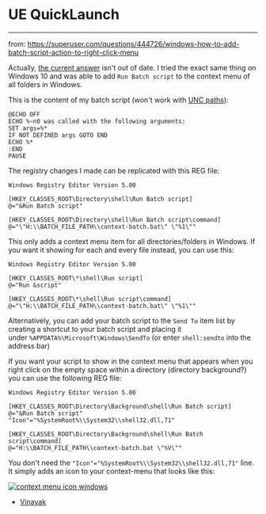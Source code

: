 
# UE QuickLaunch


---
from:  https://superuser.com/questions/444726/windows-how-to-add-batch-script-action-to-right-click-menu

Actually, [the current answer](https://superuser.com/a/444787/167187) isn't out of date. I tried the exact same thing on Windows 10 and was able to add `Run Batch script` to the context menu of all folders in Windows.

This is the content of my batch script (won't work with [UNC paths](https://stackoverflow.com/a/9020832/1768141)):

```
@ECHO OFF
ECHO %~n0 was called with the following arguments:
SET args=%*
IF NOT DEFINED args GOTO END
ECHO %*
:END
PAUSE
```

The registry changes I made can be replicated with this REG file:

```
Windows Registry Editor Version 5.00

[HKEY_CLASSES_ROOT\Directory\shell\Run Batch script]
@="&Run Batch script"

[HKEY_CLASSES_ROOT\Directory\shell\Run Batch script\command]
@="\"H:\\BATCH_FILE_PATH\\context-batch.bat\" \"%1\""
```

This only adds a context menu item for all directories/folders in Windows. If you want it showing for each and every file instead, you can use this:

```
Windows Registry Editor Version 5.00

[HKEY_CLASSES_ROOT\*\shell\Run script]
@="Run &script"

[HKEY_CLASSES_ROOT\*\shell\Run script\command]
@="\"H:\\BATCH_FILE_PATH\\context-batch.bat\" \"%1\""
```


Alternatively, you can add your batch script to the `Send To` item list by creating a shortcut to your batch script and placing it under `%APPDATA%\Microsoft\Windows\SendTo` (or enter `shell:sendto` into the address bar)

If you want your script to show in the context menu that appears when you right click on the empty space within a directory (directory background?) you can use the following REG file:

```
Windows Registry Editor Version 5.00

[HKEY_CLASSES_ROOT\Directory\Background\shell\Run Batch script]
@="&Run Batch script"
"Icon"="%SystemRoot%\\System32\\shell32.dll,71"

[HKEY_CLASSES_ROOT\Directory\Background\shell\Run Batch script\command]
@="H:\\BATCH_FILE_PATH\\context-batch.bat \"%V\""
```

You don't need the `"Icon"="%SystemRoot%\\System32\\shell32.dll,71"` line. It simply adds an icon to your context-menu that looks like this:

[![context menu icon windows](https://i.stack.imgur.com/z57XF.png)](https://i.stack.imgur.com/z57XF.png)

- [Vinayak](https://superuser.com/users/167187/vinayak)

